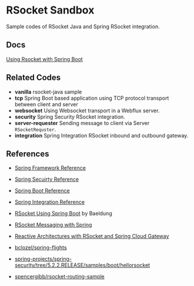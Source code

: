 # RSocket Sandbox

Sample codes of RSocket Java  and Spring RSocket integration.

## Docs

[Using Rsocket with Spring Boot](https://medium.com/@hantsy/using-rsocket-with-spring-boot-cfc67924d06a)

## Related Codes

* **vanilla**  rsocket-java sample
* **tcp** Spring Boot based application using TCP protocol transport between client and server 
* **websocket** Using Websocket transport in a Webflux server.
* **security**  Spring Security RSocket integration.
* **server-requester**  Sending message  to client via Server `RSocketRequster`.
* **integration**  Spring Integration RSocket inbound and outbound gateway.

## References

* [Spring Framework Reference](https://docs.spring.io/spring-framework/docs/current/spring-framework-reference/web-reactive.html#rsocket)
* [Spring Secuirty Reference](https://docs.spring.io/spring-security/site/docs/current/reference/html/rsocket.html)
* [Spring Boot Reference](https://docs.spring.io/spring-boot/docs/2.2.4.RELEASE/reference/htmlsingle/#boot-features-rsocket)
* [Spring Integration Reference](https://docs.spring.io/spring-integration/reference/html/rsocket.html)
* [RSocket Using Spring Boot](https://www.baeldung.com/spring-boot-rsocket) by Baeldung
* [RSocket Messaging with Spring](https://www.youtube.com/watch?v=iSSrZoGtoSE)
* [Reactive Architectures with RSocket and Spring Cloud Gateway](https://www.youtube.com/watch?v=PfbycN_eqhg)

* [bclozel/spring-flights](https://github.com/bclozel/spring-flights)
* [spring-projects/spring-security/tree/5.2.2.RELEASE/samples/boot/hellorsocket](https://github.com/spring-projects/spring-security/tree/5.2.2.RELEASE/samples/boot/hellorsocket)
* [spencergibb/rsocket-routing-sample](https://github.com/spencergibb/rsocket-routing-sample)







